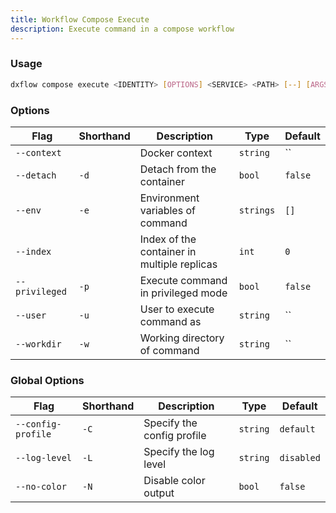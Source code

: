 ```yaml
---
title: Workflow Compose Execute 
description: Execute command in a compose workflow
---
```


### Usage

```bash [Terminal]
dxflow compose execute <IDENTITY> [OPTIONS] <SERVICE> <PATH> [--] [ARGS...]
```

### Options

| Flag | Shorthand | Description | Type | Default |
|------|-----------|-------------|------|---------|
| `--context` |  | Docker context | `string` | `` |
| `--detach` | `-d` | Detach from the container | `bool` | `false` |
| `--env` | `-e` | Environment variables of command | `strings` | `[]` |
| `--index` |  | Index of the container in multiple replicas | `int` | `0` |
| `--privileged` | `-p` | Execute command in privileged mode | `bool` | `false` |
| `--user` | `-u` | User to execute command as | `string` | `` |
| `--workdir` | `-w` | Working directory of command | `string` | `` |

### Global Options

| Flag | Shorthand | Description | Type | Default |
|------|-----------|-------------|------|---------|
| `--config-profile` | `-C` | Specify the config profile | `string` | `default` |
| `--log-level` | `-L` | Specify the log level | `string` | `disabled` |
| `--no-color` | `-N` | Disable color output | `bool` | `false` |

